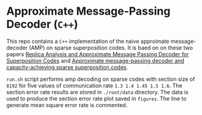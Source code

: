 # Approximate Message-Passing Decoder (`C++`)

This repo contains a `C++` implementation of the naive approimate message-decoder (AMP) on sparse superposition codes. It is baed on on these two papers [Replica Analysis and Approximate Message Passing Decoder for Superposition Codes](https://arxiv.org/abs/1403.8024) and [Approximate message-passing decoder and capacity-achieving sparse superposition codes](https://arxiv.org/abs/1503.08040). 

`run.sh` script performs amp decoding on sparse codes with section size of `8192` for five values of communication rate `1.3 1.4 1.45 1.5 1.6`. The section error rate results are stored in `./root/data` directory. The data is used to produce the section error rate plot saved in `figures`. The line to generate mean square error rate is commented. 
 